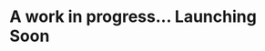 <!-- ![tailwind-nextjs-banner](/public/static/images/twitter-card.png) -->

# A work in progress... Launching Soon
